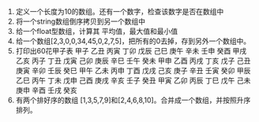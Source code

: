 1. 定义一个长度为10的数组。还有一个数字，检查该数字是否在数组中
2. 将一个string数组倒序拷贝到另一个数组中
3. 给一个float型数组，计算其 平均值，最大值和最小值
4. 给一个数组[2,3,0,0,34,45,0,2,7,5]，把所有的0去掉，存到另外一个数组中。
5. 打印出60花甲子表
甲子 乙丑 丙寅 丁卯 戊辰 己巳 庚午 辛未 壬申 癸酉 
甲戌 乙亥 丙子 丁丑 戊寅 己卯 庚辰 辛巳 壬午 癸未 
甲申 乙酉 丙戌 丁亥 戊子 己丑 庚寅 辛卯 壬辰 癸巳 
甲午 乙未 丙申 丁酉 戊戌 己亥 庚子 辛丑 壬寅 癸卯 
甲辰 乙巳 丙午 丁未 戊申 己酉 庚戌 辛亥 壬子 癸丑 
甲寅 乙卯 丙辰 丁巳 戊午 己未 庚申 辛酉 壬戌 癸亥 
6. 有两个排好序的数组 [1,3,5,7,9]和[2,4,6,8,10]。合并成一个数组，并按照升序排列。